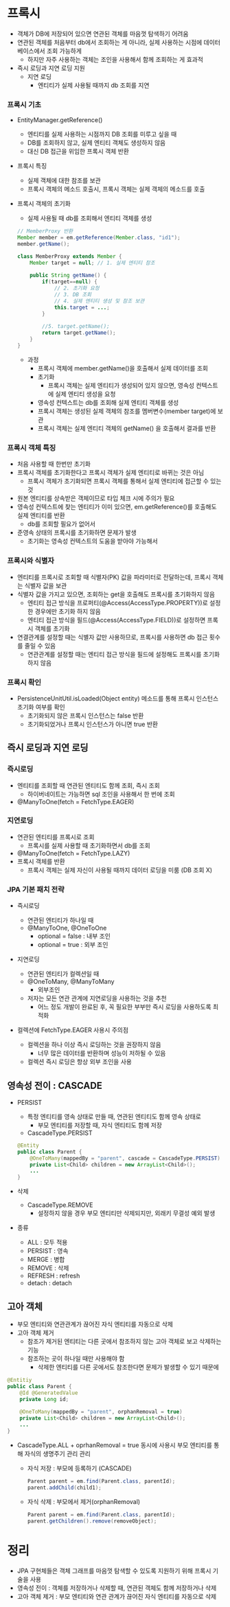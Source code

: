 # 프록시

- 객체가 DB에 저장되어 있으면 연관된 객체를 마음껏 탐색하기 어려움
- 연관된 객체를 처음부터 db에서 조회하는 게 아니라, 실제 사용하는 시점에 데이터베이스에서 조회 가능하게
    - 하지만 자주 사용하는 객체는 조인을 사용해서 함께 조회하는 게 효과적
- 즉시 로딩과 지연 로딩 지원
    - 지연 로딩
        - 엔티티가 실제 사용될 때까지 db 조회를 지연

### 프록시 기초

- EntityManager.getReference()
    - 엔티티를 실제 사용하는 시점까지 DB 조회를 미루고 싶을 때
    - DB를 조회하지 않고, 실제 엔티티 객체도 생성하지 않음
    - 대신 DB 접근을 위임한 프록시 객체 반환
- 프록시 특징
    - 실제 객체에 대한 참조를 보관
    - 프록시 객체의 메소드 호출시, 프록시 객체는 실제 객체의 메소드를 호출
- 프록시 객체의 초기화
    - 실제 사용될 때 db를 조회해서 엔티티 객체를 생성
    
    ```java
    // MemberProxy 반환
    Member member = em.getReference(Member.class, "id1");
    member.getName();
    ```
    
    ```java
    class MemberProxy extends Member {
    	Member target = null; // 1. 실제 엔티티 참조
    	
    	public String getName() {
    		if(target==null) {
    			// 2. 초기화 요청
    			// 3. DB 조회
    			// 4. 실제 엔티티 생성 및 참조 보관
    			this.target = ...;
    		}
    		
    		//5. target.getName();
    		return target.getName();
    	}
    }
    ```
    
    - 과정
        - 프록시 객체에 member.getName()을 호출해서 실제 데이터를 조회
        - 초기화
            - 프록시 객체는 실제 엔티티가 생성되어 있지 않으면, 영속성 컨텍스트에 실제 엔티티 생성을 요청
        - 영속성 컨텍스트는 db를 조회해 실제 엔티티 객체를 생성
        - 프록시 객체는 생성된 실제 객체의 참조를 멤버변수(member target)에 보관
        - 프록시 객체는 실제 엔티티 객체의 getName() 을 호출해서 결과를 반환

### 프록시 객체 특징

- 처음 사용할 때 한번만 초기화
- 프록시 객체를 초기화한다고 프록시 객체가 실제 엔티티로 바뀌는 것은 아님
    - 프록시 객체가 초기화되면  프록시 객체를 통해서 실제 엔티티에 접근할 수 있는 것
- 원본 엔티티를 상속받은 객체이므로 타입 체크 시에 주의가 필요
- 영속성 컨텍스트에 찾는 엔티티가 이미 있으면, em.getReference()를 호출해도 실제 엔티티를 반환
    - db를 조회할 필요가 없어서
- 준영속 상태의 프록시를 초기화하면 문제가 발생
    - 초기화는 영속성 컨텍스트의 도움을 받아야 가능해서

### 프록시와 식별자

- 엔티티를 프록시로 조회할 때 식별자(PK) 값을 파라미터로 전달하는데, 프록시 객체는 식별자 값을 보관
- 식별자 값을 가지고 있으면, 조회하는 get을 호출해도 프록시를 초기화하지 않음
    - 엔티티 접근 방식을 프로퍼티(@Access(AccessType.PROPERTY))로 설정한 경우에만 초기화 하지 않음
    - 엔티티 접근 방식을 필드(@Access(AccessType.FIELD))로 설정하면 프록시 객체를 초기화
- 연결관계를 설정할 때는 식별자 값만 사용하므로, 프록시를 사용하면 db 접근 횟수를 줄일 수 있음
    - 연관관계를 설정할 때는 엔티티 접근 방식을 필드에 설정해도 프록시를 초기화하지 않음

### 프록시 확인

- PersistenceUnitUtil.isLoaded(Object entity) 메소드를 통해 프록시 인스턴스 초기화 여부를 확인
    - 초기화되지 않은 프록시 인스턴스는 false 반환
    - 초기화되었거나 프록시 인스턴스가 아니면 true 반환

## 즉시 로딩과 지연 로딩

### 즉시로딩

- 엔티티를 조회할 때 연관된 엔티티도 함께 조회, 즉시 조회
    - 하이버네이트는 가능하면 sql 조인을 사용해서 한 번에 조회
- @ManyToOne(fetch = FetchType.EAGER)

### 지연로딩

- 연관된 엔티티를 프록시로 조회
    - 프록시를 실제 사용할 때 초기화하면서 db를 조회
- @ManyToOne(fetch = FetchType.LAZY)
- 프록시 객체를 반환
    - 프록시 객체는 실제 자신이 사용될 때까지 데이터 로딩을 미룸 (DB 조회 X)

### JPA 기본 패치 전략

- 즉시로딩
    - 연관된 엔티티가 하나일 때
    - @ManyToOne, @OneToOne
        - optional = false : 내부 조인
        - optional = true : 외부 조인
- 지연로딩
    - 연관된 엔티티가 컬렉션일 때
    - @OneToMany, @ManyToMany
        - 외부조인
    - 저자는 모든 연관 관계에 지연로딩을 사용하는 것을 추천
        - 어느 정도 개발이 완료된 후, 꼭 필요한 부부만 즉시 로딩을 사용하도록 최적화

- 컬렉션에 FetchType.EAGER 사용시 주의점
    - 컬렉션을 하나 이상 즉시 로딩하는 것을 권장하지 않음
        - 너무 많은 데이터를 반환하며 성능이 저하될 수 있음
    - 컬렉션 즉시 로딩은 항상 외부 조인을 사용
    

## 영속성 전이 : CASCADE

- PERSIST
    - 특정 엔티티를 영속 상태로 만들 때, 연관된 엔티티도 함께 영속 상태로
        - 부모 엔티티를 저장할 때, 자식 엔티티도 함께 저장
    - CascadeType.PERSIST
    
    ```java
    @Entity
    public class Parent {
    	@OneToMany(mappedBy = "parent", cascade = CascadeType.PERSIST)
    	private List<Child> children = new ArrayList<Child>();
    	...
    }
    ```
    

- 삭제
    - CascadeType.REMOVE
        - 설정하지 않을 경우 부모 엔티티만 삭제되지만, 외래키 무결성 예외 발생

- 종류
    - ALL : 모두 적용
    - PERSIST : 영속
    - MERGE : 병합
    - REMOVE : 삭제
    - REFRESH : refresh
    - detach : detach

## 고아 객체

- 부모 엔티티와 연관관계가 끊어진 자식 엔티티를 자동으로 삭제
- 고아 객체 제거
    - 참조가 제거된 엔티티는 다른 곳에서 참조하지 않는 고아 객체로 보고 삭제하는 기능
    - 참조하는 곳이 하나일 때만 사용해야 함
        - 삭제한 엔티티를 다른 곳에서도 참조한다면 문제가 발생할 수 있기 때문에

```java
@Entitiy
public class Parent {
	@Id @GeneratedValue
	private Long id;
	
	@OneToMany(mappedBy = "parent", orphanRemoval = true)
	private List<Child> children = new ArrayList<Child>();
	...
}
```

- CascadeType.ALL + oprhanRemoval = true 동시에 사용시 부모 엔티티를 통해 자식의 생명주기 관리 관리
    - 자식 저장 : 부모에 등록하기 (CASCADE)
        
        ```java
        Parent parent = em.find(Parent.class, parentId);
        parent.addChild(child1);
        ```
        
    - 자식 삭제 : 부모에서 제거(orphanRemoval)
        
        ```java
        Parent parent = em.find(Parent.class, parentId);
        parent.getChildren().remove(removeObject);
        ```
        

# 정리

- JPA 구현체들은 객체 그래프를 마음껏 탐색할 수 있도록 지원하기 위해 프록시 기술을 사용
- 영속성 전이 : 객체를 저장하거나 삭제할 때, 연관된 객체도 함께 저장하거나 삭제
- 고아 객체 제거 : 부모 엔티티와 연관 관계가 끊어진 자식 엔티티를 자동으로 삭제
